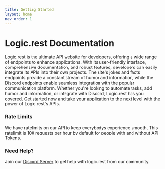 ```yaml
---
title: Getting Started
layout: home
nav_order: 1
---
```


# **Logic.rest Documentation**
Logic.rest is the ultimate API website for developers, offering a wide range of endpoints to enhance applications. With its user-friendly interface, comprehensive documentation, and robust features, developers can easily integrate its APIs into their own projects. The site's jokes and facts endpoints provide a constant stream of humor and information, while the Discord endpoints enable seamless integration with the popular communication platform. Whether you're looking to automate tasks, add humor and information, or integrate with Discord, Logic.rest has you covered. Get started now and take your application to the next level with the power of Logic.rest's APIs.

### Rate Limits
We have ratelimits on our API to keep everybodys experience smooth, This ratelimit is 100 requests per hour by default for people with and without API Tokens.

### Need Help?
Join our [Discord Server](https://discord.com/invite/WCYvdDCP7m) to get help with logic.rest from our community.
